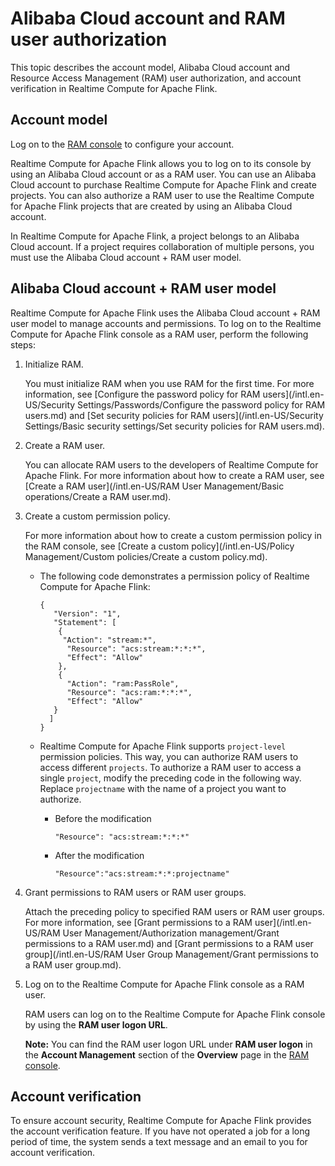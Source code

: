 # Alibaba Cloud account and RAM user authorization

This topic describes the account model, Alibaba Cloud account and Resource Access Management \(RAM\) user authorization, and account verification in Realtime Compute for Apache Flink.

## Account model

Log on to the [RAM console](https://ram.console.aliyun.com/) to configure your account.

Realtime Compute for Apache Flink allows you to log on to its console by using an Alibaba Cloud account or as a RAM user. You can use an Alibaba Cloud account to purchase Realtime Compute for Apache Flink and create projects. You can also authorize a RAM user to use the Realtime Compute for Apache Flink projects that are created by using an Alibaba Cloud account.

In Realtime Compute for Apache Flink, a project belongs to an Alibaba Cloud account. If a project requires collaboration of multiple persons, you must use the Alibaba Cloud account + RAM user model.

## Alibaba Cloud account + RAM user model

Realtime Compute for Apache Flink uses the Alibaba Cloud account + RAM user model to manage accounts and permissions. To log on to the Realtime Compute for Apache Flink console as a RAM user, perform the following steps:

1.  Initialize RAM.

    You must initialize RAM when you use RAM for the first time. For more information, see [Configure the password policy for RAM users](/intl.en-US/Security Settings/Passwords/Configure the password policy for RAM users.md) and [Set security policies for RAM users](/intl.en-US/Security Settings/Basic security settings/Set security policies for RAM users.md).

2.  Create a RAM user.

    You can allocate RAM users to the developers of Realtime Compute for Apache Flink. For more information about how to create a RAM user, see [Create a RAM user](/intl.en-US/RAM User Management/Basic operations/Create a RAM user.md).

3.  Create a custom permission policy.

    For more information about how to create a custom permission policy in the RAM console, see [Create a custom policy](/intl.en-US/Policy Management/Custom policies/Create a custom policy.md).

    -   The following code demonstrates a permission policy of Realtime Compute for Apache Flink:

        ```
        {    
           "Version": "1",
           "Statement": [
            { 
             "Action": "stream:*", 
              "Resource": "acs:stream:*:*:*", 
              "Effect": "Allow"
            }, 
            { 
              "Action": "ram:PassRole",
              "Resource": "acs:ram:*:*:*",
              "Effect": "Allow" 
           } 
          ] 
        }
        ```

    -   Realtime Compute for Apache Flink supports `project-level` permission policies. This way, you can authorize RAM users to access different `projects`. To authorize a RAM user to access a single `project`, modify the preceding code in the following way. Replace `projectname` with the name of a project you want to authorize.
        -   Before the modification

            ```
            "Resource": "acs:stream:*:*:*"
            ```

        -   After the modification

            ```
            "Resource":"acs:stream:*:*:projectname"
            ```

4.  Grant permissions to RAM users or RAM user groups.

    Attach the preceding policy to specified RAM users or RAM user groups. For more information, see [Grant permissions to a RAM user](/intl.en-US/RAM User Management/Authorization management/Grant permissions to a RAM user.md) and [Grant permissions to a RAM user group](/intl.en-US/RAM User Group Management/Grant permissions to a RAM user group.md).

5.  Log on to the Realtime Compute for Apache Flink console as a RAM user.

    RAM users can log on to the Realtime Compute for Apache Flink console by using the **RAM user logon URL**.

    **Note:** You can find the RAM user logon URL under **RAM user logon** in the **Account Management** section of the **Overview** page in the [RAM console](https://ram.console.aliyun.com/).


## Account verification

To ensure account security, Realtime Compute for Apache Flink provides the account verification feature. If you have not operated a job for a long period of time, the system sends a text message and an email to you for account verification.

